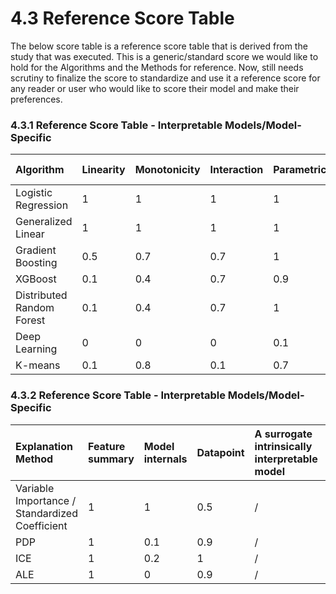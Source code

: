 # 4.3 Reference Score Table

The below score table is a reference score table that is derived from the study that was executed. This is a generic/standard score we would like to hold for the Algorithms and the Methods for reference. Now, still needs scrutiny to finalize the score to standardize and use it a reference score for any reader or user who would like to score their model and make their preferences.

### 4.3.1 Reference Score Table - Interpretable Models/Model-Specific

| Algorithm | Linearity | Monotonicity | Interaction | Parametric | Transparent | Algorithmic complexity | SUM |
| :--- | :--- | :--- | :--- | :--- | :--- | :--- | :--- |
| Logistic Regression | 1 | 1 | 1 | 1 | 1 | 1 | 6 |
| Generalized Linear | 1 | 1 | 1 | 1 | 1 | 0.9 | 5.9 |
| Gradient Boosting | 0.5 | 0.7 | 0.7 | 1 | 1 | 0.8 | 4.7 |
| XGBoost | 0.1 | 0.4 | 0.7 | 0.9 | 0 | 0.7 | 2.8 |
| Distributed Random Forest | 0.1 | 0.4 | 0.7 | 1 | 0 | 0.9 | 3.1 |
| Deep Learning | 0 | 0 | 0 | 0.1 | 0 | 0.2 | 0.3 |
| K-means | 0.1 | 0.8 | 0.1 | 0.7 | 1 | 0.5 | 3.2 |

### 4.3.2 Reference Score Table - Interpretable Models/Model-Specific

| Explanation Method | Feature summary | Model internals | Datapoint | A surrogate intrinsically interpretable model | Expressive power | Portability | Algorithmic complexity | Detailed | Correctness | Consistency | Stability | Certainty | Importance | Novelty | Representativeness |
| :--- | :--- | :--- | :--- | :--- | :--- | :--- | :--- | :--- | :--- | :--- | :--- | :--- | :--- | :--- | :--- |
| Variable Importance / Standardized Coefficient | 1 | 1 | 0.5 | / | 1 | 1 | 1 | 1 | 1 | 0.3 | 1 | 1 | 1 | 0 | 1 |
| PDP | 1 | 0.1 | 0.9 | / | 1 | 1 | 0.9 | 0.5 | 1 | 0.8 | 1 | 0.8 | 0.8 | 1 | 0.1 |
| ICE | 1 | 0.2 | 1 | / | 1 | 0.5 | 0.5 | 1 | 1 | 0.8 | 1 | 0.9 | 1 | 0.9 | 0.1 |
| ALE | 1 | 0 | 0.9 | / | 1 | 1 | 1 | 0.6 | 1 | 0.9 | 1 | 0 | 1 | 1 | 0.1 |

